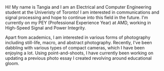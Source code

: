 Hi! My name is Tangia and I am an Electrical and Computer Engineering student at the Univeristy of Toronto! I am interested in communications and signal processing and hope to continue into this field in the future. I'm currently on my PEY (Professional Experience Year) at AMD, working in High-Speed Signal and Power Integrity. 

Apart from academics, I am interested in various forms of photography including still-life, macro, and abstract photography. Recently, I've been dabbling with various types of compact cameras, which I have been enjoying a lot. Using point-and-shoots, I have currently been working on updating a previous photo essay I created revolving around educational gloom.
